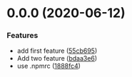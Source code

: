 # 0.0.0 (2020-06-12)


### Features

* add first feature ([55cb695](https://github.com/projek-xyz/version/commit/55cb69569cf4f587a99085bfb737f283b61833f1))
* Add two feature ([bdaa3e6](https://github.com/projek-xyz/version/commit/bdaa3e6aed91e1d131652b32ef15e40d220f383b))
* use .npmrc ([1888fc4](https://github.com/projek-xyz/version/commit/1888fc48de757b7f026390ac4f65dcc48dfc765d))



